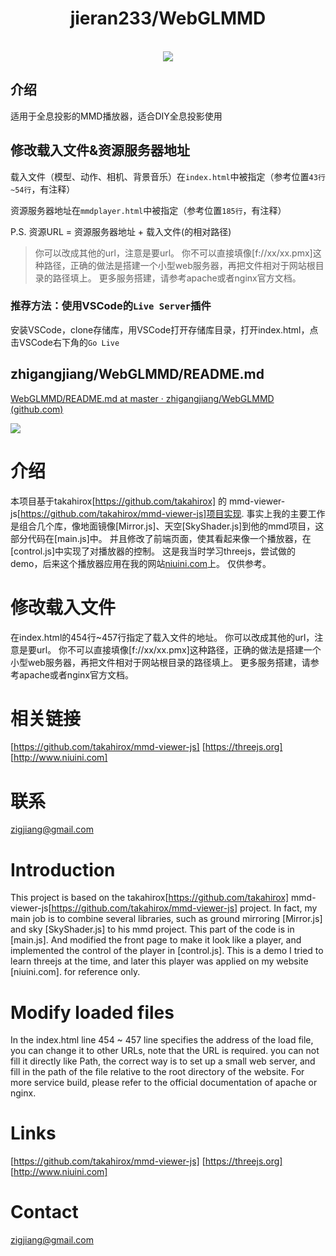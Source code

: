<center><h1>jieran233/WebGLMMD</h1><br/><img src="https://cdn.jsdelivr.net/gh/jieran233/WebGLMMD@master/demo.png"/></center>

## 介绍

适用于全息投影的MMD播放器，适合DIY全息投影使用

## 修改载入文件&资源服务器地址

载入文件（模型、动作、相机、背景音乐）在`index.html`中被指定（参考位置`43行~54行`，有注释）

资源服务器地址在`mmdplayer.html`中被指定（参考位置`185行`，有注释）

P.S. 资源URL = 资源服务器地址 + 载入文件(的相对路径)

> 你可以改成其他的url，注意是要url。
> 你不可以直接填像[f://xx/xx.pmx]这种路径，正确的做法是搭建一个小型web服务器，再把文件相对于网站根目录的路径填上。
> 更多服务搭建，请参考apache或者nginx官方文档。

### 推荐方法：使用VSCode的`Live Server`插件

安装VSCode，clone存储库，用VSCode打开存储库目录，打开index.html，点击VSCode右下角的`Go Live`

## zhigangjiang/WebGLMMD/README.md

[WebGLMMD/README.md at master · zhigangjiang/WebGLMMD (github.com)](https://github.com/zhigangjiang/WebGLMMD/blob/master/README.md)

![](http://file.niuini.com/other/player.png)

# 介绍
本项目基于takahirox[https://github.com/takahirox] 的 mmd-viewer-js[https://github.com/takahirox/mmd-viewer-js]项目实现.
事实上我的主要工作是组合几个库，像地面镜像[Mirror.js]、天空[SkyShader.js]到他的mmd项目，这部分代码在[main.js]中。
并且修改了前端页面，使其看起来像一个播放器，在[control.js]中实现了对播放器的控制。
这是我当时学习threejs，尝试做的demo，后来这个播放器应用在我的网站[niuini.com](niuini.com)上。
仅供参考。

# 修改载入文件
在index.html的454行~457行指定了载入文件的地址。
你可以改成其他的url，注意是要url。
你不可以直接填像[f://xx/xx.pmx]这种路径，正确的做法是搭建一个小型web服务器，再把文件相对于网站根目录的路径填上。
更多服务搭建，请参考apache或者nginx官方文档。

# 相关链接
[https://github.com/takahirox/mmd-viewer-js]
[https://threejs.org]
[http://www.niuini.com]

# 联系
zigjiang@gmail.com

# Introduction
This project is based on the takahirox[https://github.com/takahirox]  mmd-viewer-js[https://github.com/takahirox/mmd-viewer-js] project. 
In fact, my main job is to combine several libraries, such as ground mirroring [Mirror.js] and sky [SkyShader.js] to his mmd project. 
This part of the code is in [main.js]. 
And modified the front page to make it look like a player, and implemented the control of the player in [control.js].
This is a demo I tried to learn threejs at the time, and later this player was applied on my website [niuini.com].
for reference only.

# Modify loaded files
In the index.html line 454 ~ 457 line specifies the address of the load file, you can change it to other URLs, note that the URL is required.
you can not fill it directly like Path, the correct way is to set up a small web server, and fill in the path of the file relative to the root directory of the website.
For more service build, please refer to the official documentation of apache or nginx.

# Links
[https://github.com/takahirox/mmd-viewer-js]
[https://threejs.org]
[http://www.niuini.com]

# Contact
zigjiang@gmail.com

